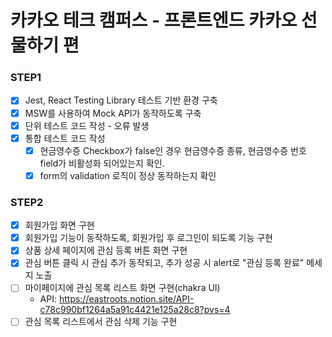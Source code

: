 # 카카오 테크 캠퍼스 - 프론트엔드 카카오 선물하기 편

### STEP1

- [x] Jest, React Testing Library 테스트 기반 환경 구축
- [x] MSW를 사용하여 Mock API가 동작하도록 구축
- [x] 단위 테스트 코드 작성 - 오류 발생
- [x] 통합 테스트 코드 작성
  - [x] 현금영수증 Checkbox가 false인 경우 현금영수증 종류, 현금영수증 번호 field가 비활성화 되어있는지 확인.
  - [x] form의 validation 로직이 정상 동작하는지 확인

### STEP2

- [x] 회원가입 화면 구현
- [x] 회원가입 기능이 동작하도록, 회원가입 후 로그인이 되도록 기능 구현
- [x] 상품 상세 페이지에 관심 등록 버튼 화면 구현
- [x] 관심 버튼 클릭 시 관심 추가 동작되고, 추가 성공 시 alert로 "관심 등록 완료" 메세지 노출
- [ ] 마이페이지에 관심 목록 리스트 화면 구현(chakra UI)
  - API: https://eastroots.notion.site/API-c78c990bf1264a5a91c4421e125a28c8?pvs=4
- [ ] 관심 목록 리스트에서 관심 삭제 기능 구현
